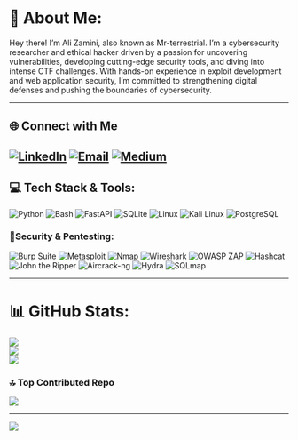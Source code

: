 # 👾 About Me:
Hey there! I’m Ali Zamini, also known as Mr-terrestrial. I’m a cybersecurity researcher and ethical hacker driven by a passion for uncovering vulnerabilities, developing cutting-edge security tools, and diving into intense CTF challenges. With hands-on experience in exploit development and web application security, I’m committed to strengthening digital defenses and pushing the boundaries of cybersecurity.

---

## 🌐 Connect with Me
[![LinkedIn](https://img.shields.io/badge/LinkedIn-%230077B5.svg?style=for-the-badge&logo=linkedin&logoColor=white)](https://www.linkedin.com/in/ali-zamini/)
[![Email](https://img.shields.io/badge/Email-D14836.svg?style=for-the-badge&logo=gmail&logoColor=white)](mailto:zamini.ali16@gmail.com)
[![Medium](https://img.shields.io/badge/Medium-%23000000.svg?style=for-the-badge&logo=medium&logoColor=white)](https://medium.com/@ali.zamini)
---

## 💻 Tech Stack & Tools:
![Python](https://img.shields.io/badge/Python-%23323330.svg?style=for-the-badge&logo=python&logoColor=ffdd54)
![Bash](https://img.shields.io/badge/Bash-%2312100E.svg?style=for-the-badge&logo=gnu-bash&logoColor=white)
![FastAPI](https://img.shields.io/badge/FastAPI-%2300C7B7.svg?style=for-the-badge&logo=fastapi&logoColor=white)
![SQLite](https://img.shields.io/badge/SQLite-%2307405e.svg?style=for-the-badge&logo=sqlite&logoColor=white)
![Linux](https://img.shields.io/badge/Linux-%23FCC624.svg?style=for-the-badge&logo=linux&logoColor=black)
![Kali Linux](https://img.shields.io/badge/Kali%20Linux-%23557C94.svg?style=for-the-badge&logo=kalilinux&logoColor=white)
![PostgreSQL](https://img.shields.io/badge/PostgreSQL-%23316192.svg?style=for-the-badge&logo=postgresql&logoColor=white)

### 🔐Security & Pentesting:
![Burp Suite](https://img.shields.io/badge/Burp%20Suite-%23FC4C02.svg?style=for-the-badge&logo=burp-suite&logoColor=white)
![Metasploit](https://img.shields.io/badge/Metasploit-%231F2937.svg?style=for-the-badge&logo=metasploit&logoColor=white)
![Nmap](https://img.shields.io/badge/Nmap-%2300395F.svg?style=for-the-badge&logo=nmap&logoColor=white)
![Wireshark](https://img.shields.io/badge/Wireshark-%230167A8.svg?style=for-the-badge&logo=wireshark&logoColor=white)
![OWASP ZAP](https://img.shields.io/badge/OWASP%20ZAP-%23C20020.svg?style=for-the-badge&logo=owasp&logoColor=white)
![Hashcat](https://img.shields.io/badge/Hashcat-%23000000.svg?style=for-the-badge&logo=hashcat&logoColor=white)
![John the Ripper](https://img.shields.io/badge/John%20the%20Ripper-%23E4405F.svg?style=for-the-badge&logoColor=white)
![Aircrack-ng](https://img.shields.io/badge/Aircrack--ng-%23F29111.svg?style=for-the-badge&logo=aircrack-ng&logoColor=white)
![Hydra](https://img.shields.io/badge/Hydra-%23D00000.svg?style=for-the-badge&logoColor=white)
![SQLmap](https://img.shields.io/badge/SQLmap-%23000000.svg?style=for-the-badge&logoColor=white)

---

# 📊 GitHub Stats:
![](https://github-readme-stats.vercel.app/api?username=Mrterrestrial&theme=default&hide_border=false&include_all_commits=true&count_private=true)<br/>
![](https://github-readme-streak-stats.herokuapp.com/?user=Mrterrestrial&theme=default&hide_border=false)<br/>
![](https://github-readme-stats.vercel.app/api/top-langs/?username=Mrterrestrial&theme=default&hide_border=false&include_all_commits=true&count_private=true&layout=compact)

### 🔝 Top Contributed Repo
![](https://github-contributor-stats.vercel.app/api?username=Mrterrestrial&limit=5&theme=dark&combine_all_yearly_contributions=true)

---
[![](https://visitcount.itsvg.in/api?id=Mrterrestrial&icon=5&color=6)](https://visitcount.itsvg.in)

<!-- Crafted with passion for cybersecurity and a commitment to ethical hacking -->

